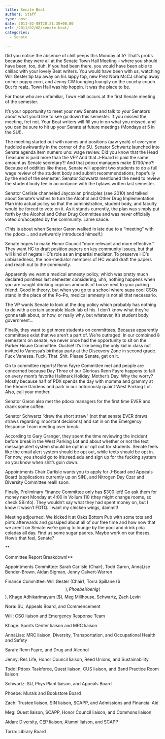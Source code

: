 ```yaml
---
title: Senate Beat
authors: Staff
type: post
date: 2011-02-08T20:21:30+00:00
url: /2011/02/08/senate-beat/
categories:
  - Senate

---
```

Did you notice the absence of chill peeps this Monday at 5? That’s probs because they were all at the Senate Town Hall Meeting – where you should have been, too, duh. If you had been there, you would have been able to chillax with your lovely Beat writers. You would have been with us, watching Will Gester tip tap away on his lappy top, new Prez Nora McCJ chomp away on her poppy corn, and Jenny CW lounging loungily on the couchy couch. But fo realz, Town Hall was hip hoppin. It was the place to be. 

For those who are unfamiliar, Town Hall occurs at the first Senate meeting of the semester.
  
It’s your opportunity to meet your new Senate and talk to your Senators about what you’d like to see go down this semester. If you missed the meeting, fret not. Your Beat writers will fill you in on what you missed, and you can be sure to hit up your Senate at future meetings (Mondays at 5 in the SU!). 

The meeting started out with names and positions (aaw yeah) of everyone huddled awkwardly in the corner of the SU. Senator Schwartz launched into Senate agenda item numero uno: wage review. Did you know that the Head Treasurer is paid more than the VP? And that J-Board is paid the same amount as Senate secretary?! And that pdoxx managers make $700/mo?! Because of oddities like these, Senate will appoint two students to do a full wage review of the student body and submit recommendations, hopefully by the end of the semester. Senator Schwartz mentioned the need to review the student body fee in accordance with the bylaws written last semester.

Senator Carlisle channeled Jaycoxian principles (see 2010) and talked about Senate’s wishes to turn the Alcohol and Other Drug Implementation Plan into actual policy so that the administration, student body, and faculty would be forced to vote on it. As it stands currently, the plan was simply put forth by the Alcohol and Other Drug Committee and was never officially voted on/accepted by the community. Lame sauce.

(This is about when Senator Garon walked in late due to a “meeting” with the pdoxx&#8230; and awkwardly introduced himself.)

Senate hopes to make Honor Council &#8220;more relevant and more effective.” They want HC to draft position papers on key community issues, but that will kind of negate HC’s role as an impartial mediator. To preserve HC’s unbiasedness, the non-mediator members of HC would draft the papers and reach out to the community.

Apparently we want a medical amnesty policy, which was pretty much declared pointless last semester considering, uhh, nothing happens when you are caught drinking copious amounts of booze next to your puking friend. Good in theory, but when you go to a school where supa cool CSOs stand in the place of the Po-Po, medical amnesty is not all that necessario.

The VP wants Senate to look at the dog policy which probably has nothing to do with a certain adorable black lab of his. I don’t know what they’re gonna talk about, or how, or really why, but whatever, it&#8217;s student body government&#8230;

Finally, they want to get more students on committees. Because apparently committees exist that we aren’t a part of. We’re outraged! In our combined 8 semesters on senate, we never once had the opportunity to sit on the Parker House Committee. Ouchie! It’s like being the only kid in class not invited to Vanessa’s birthday party at the Discovery Zone in second grade. Fuck Vanessa. Fuck. That. Shit. Please Senate, get on it.

On to committee reports! Renn Fayre Committee met and people are concerned because Day Three of our Glorious Renn Fayre happens to fall on every mom’s favorite Hallmark Holiday, Mother’s Day. Why the worry? Mostly because half of PDX spends the day with momma and grammy at the Rhodie Gardens and park in our notoriously quaint West Parking Lot. Also, call your mother.

Senator Garon also met the pdoxx managers for the first time EVER and drank some coffee.

Senator Schwartz “drew the short straw” (not that senate EVER draws straws regarding important decisions) and sat in on the Emergency Response Team meeting over break.
  
According to Gary Granger, they spent the time reviewing the incident before break in the West Parking Lot and about whether or not the text message alert system should be opt in or opt out for students. Senate feels like the email alert system should be opt out, while texts should be opt in. For now, you should go to iris.reed.edu and sign up for the fucking system so you know when shit’s goin down.

Appointments Chair Carlisle wants you to apply for J-Board and Appeals Board (applications currently up on SIN), and Nitrogen Day Czar and Diversity Committee realll soon.

Finally, Preliminary Finance Committee only has $300 left! Go ask them for money next Monday at 4:00 in Vollum 110 (they might change rooms, so check SBinfo). They wouldn’t say what they had spent money on, but I know it wasn’t FOTQ. I want my chicken wings, dammit!

Meeting adjourned. We kicked it at Oaks Bottom Pub with some tots and pints afterwards and gossiped about all of our free time and how now that we aren’t on Senate we’re going to lounge by the pool and drink piña coladas all day. Find us some sugar padres. Maybe work on our theses. How’s that feel, Senate?
  
**
  
Committee Report Breakdown!**

Appointments Committee: Sarah Carlisle (Chair), Todd Garon, AnnaLise Bender-Brown, Aidan Sigman, Jenny Calvert-Warren

Finance Committee: Will Gester (Chair), Torra Spillane ($$$), Phoebe Koenig ($$), Khage Adhikarimayum ($), Meg Millhouse, Schwartz, Zach Levin

Nora: SU, Appeals Board, and Commencement

Will: CSO liaison and Emergency Response Team

Khage: Sports Center liaison and MRC liaison

AnnaLise: MRC liaison, Diversity, Transportation, and Occupational Health and Safety

Sarah: Renn Fayre, and Drug and Alcohol

Jenny: Res Life, Honor Council liaison, Reed Unions, and Sustainability

Todd: Pdoxx Taskforce, Quest liaison, CUS liaison, and Band Practice Room liaison

Schwartz: SU, Phys Plant liaison, and Appeals Board

Phoebe: Murals and Bookstore Board

Zach: Trustee liaison, SIN liaison, SCAPP, and Admissions and Financial Aid

Meg: Quest liaison, SCAPP, Honor Council liaison, and Commons liaison

Aidan: Diversity, CEP liaison, Alumni liaison, and SCAPP

Torra: Library Board